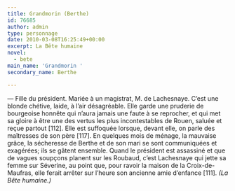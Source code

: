 ```yaml
---
title: Grandmorin (Berthe)
id: 76685
author: admin
type: personnage
date: 2010-03-08T16:25:49+00:00
excerpt: La Bête humaine
novel:
  - bete
main_name: 'Grandmorin '
secondary_name: Berthe

---
```

— Fille du président. Mariée à un magistrat, M. de Lachesnaye. C&rsquo;est une blonde chétive, laide, à l&rsquo;air désagréable. Elle garde une pruderie de bourgeoise honnête qui n&rsquo;aura jamais une faute à se reprocher, et qui met sa gloire à être une des vertus les plus incontestables de Rouen, saluée et reçue partout [112]. Elle est suffoquée lorsque, devant elle, on parle des maîtresses de son père [117]. En quelques mois de ménage, la mauvaise grâce, la sécheresse de Berthe et de son mari se sont communiquées et exagérées; ils se gâtent ensemble. Quand le président est assassiné et que de vagues soupçons planent sur les Roubaud, c&rsquo;est Lachesnaye qui jette sa femme sur Séverine, au point que, pour ravoir la maison de la Croix-de-Maufras, elle ferait arrêter sur l&rsquo;heure son ancienne amie d&rsquo;enfance [111]. _(La Bête humaine.)_
